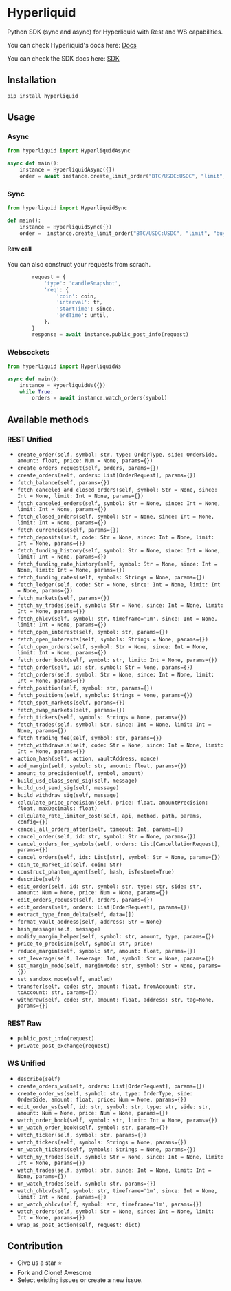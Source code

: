 # Hyperliquid
Python SDK (sync and async) for Hyperliquid with Rest and WS capabilities.

You can check Hyperliquid's docs here: [Docs](https://hyperliquid.gitbook.io/hyperliquid-docs)


You can check the SDK docs here: [SDK](https://docs.ccxt.com/#/exchanges/hyperliquid)


## Installation

```
pip install hyperliquid
```

## Usage

### Async

```Python
from hyperliquid import HyperliquidAsync

async def main():
    instance = HyperliquidAsync({})
    order = await instance.create_limit_order("BTC/USDC:USDC", "limit", "buy", 1, 100000)
```

### Sync

```Python
from hyperliquid import HyperliquidSync

def main():
    instance = HyperliquidSync({})
    order =  instance.create_limit_order("BTC/USDC:USDC", "limit", "buy", 1, 100000)
```

#### Raw call

You can also construct your requests from scrach.

```Python
        request = {
            'type': 'candleSnapshot',
            'req': {
                'coin': coin,
                'interval': tf,
                'startTime': since,
                'endTime': until,
            },
        }
        response = await instance.public_post_info(request)
```


### Websockets

```Python
from hyperliquid import HyperliquidWs

async def main():
    instance = HyperliquidWs({})
    while True:
        orders = await instance.watch_orders(symbol)
```

## Available methods

### REST Unified

- `create_order(self, symbol: str, type: OrderType, side: OrderSide, amount: float, price: Num = None, params={})`
- `create_orders_request(self, orders, params={})`
- `create_orders(self, orders: List[OrderRequest], params={})`
- `fetch_balance(self, params={})`
- `fetch_canceled_and_closed_orders(self, symbol: Str = None, since: Int = None, limit: Int = None, params={})`
- `fetch_canceled_orders(self, symbol: Str = None, since: Int = None, limit: Int = None, params={})`
- `fetch_closed_orders(self, symbol: Str = None, since: Int = None, limit: Int = None, params={})`
- `fetch_currencies(self, params={})`
- `fetch_deposits(self, code: Str = None, since: Int = None, limit: Int = None, params={})`
- `fetch_funding_history(self, symbol: Str = None, since: Int = None, limit: Int = None, params={})`
- `fetch_funding_rate_history(self, symbol: Str = None, since: Int = None, limit: Int = None, params={})`
- `fetch_funding_rates(self, symbols: Strings = None, params={})`
- `fetch_ledger(self, code: Str = None, since: Int = None, limit: Int = None, params={})`
- `fetch_markets(self, params={})`
- `fetch_my_trades(self, symbol: Str = None, since: Int = None, limit: Int = None, params={})`
- `fetch_ohlcv(self, symbol: str, timeframe='1m', since: Int = None, limit: Int = None, params={})`
- `fetch_open_interest(self, symbol: str, params={})`
- `fetch_open_interests(self, symbols: Strings = None, params={})`
- `fetch_open_orders(self, symbol: Str = None, since: Int = None, limit: Int = None, params={})`
- `fetch_order_book(self, symbol: str, limit: Int = None, params={})`
- `fetch_order(self, id: str, symbol: Str = None, params={})`
- `fetch_orders(self, symbol: Str = None, since: Int = None, limit: Int = None, params={})`
- `fetch_position(self, symbol: str, params={})`
- `fetch_positions(self, symbols: Strings = None, params={})`
- `fetch_spot_markets(self, params={})`
- `fetch_swap_markets(self, params={})`
- `fetch_tickers(self, symbols: Strings = None, params={})`
- `fetch_trades(self, symbol: Str, since: Int = None, limit: Int = None, params={})`
- `fetch_trading_fee(self, symbol: str, params={})`
- `fetch_withdrawals(self, code: Str = None, since: Int = None, limit: Int = None, params={})`
- `action_hash(self, action, vaultAddress, nonce)`
- `add_margin(self, symbol: str, amount: float, params={})`
- `amount_to_precision(self, symbol, amount)`
- `build_usd_class_send_sig(self, message)`
- `build_usd_send_sig(self, message)`
- `build_withdraw_sig(self, message)`
- `calculate_price_precision(self, price: float, amountPrecision: float, maxDecimals: float)`
- `calculate_rate_limiter_cost(self, api, method, path, params, config={})`
- `cancel_all_orders_after(self, timeout: Int, params={})`
- `cancel_order(self, id: str, symbol: Str = None, params={})`
- `cancel_orders_for_symbols(self, orders: List[CancellationRequest], params={})`
- `cancel_orders(self, ids: List[str], symbol: Str = None, params={})`
- `coin_to_market_id(self, coin: Str)`
- `construct_phantom_agent(self, hash, isTestnet=True)`
- `describe(self)`
- `edit_order(self, id: str, symbol: str, type: str, side: str, amount: Num = None, price: Num = None, params={})`
- `edit_orders_request(self, orders, params={})`
- `edit_orders(self, orders: List[OrderRequest], params={})`
- `extract_type_from_delta(self, data=[])`
- `format_vault_address(self, address: Str = None)`
- `hash_message(self, message)`
- `modify_margin_helper(self, symbol: str, amount, type, params={})`
- `price_to_precision(self, symbol: str, price)`
- `reduce_margin(self, symbol: str, amount: float, params={})`
- `set_leverage(self, leverage: Int, symbol: Str = None, params={})`
- `set_margin_mode(self, marginMode: str, symbol: Str = None, params={})`
- `set_sandbox_mode(self, enabled)`
- `transfer(self, code: str, amount: float, fromAccount: str, toAccount: str, params={})`
- `withdraw(self, code: str, amount: float, address: str, tag=None, params={})`

### REST Raw

- `public_post_info(request)`
- `private_post_exchange(request)`

### WS Unified

- `describe(self)`
- `create_orders_ws(self, orders: List[OrderRequest], params={})`
- `create_order_ws(self, symbol: str, type: OrderType, side: OrderSide, amount: float, price: Num = None, params={})`
- `edit_order_ws(self, id: str, symbol: str, type: str, side: str, amount: Num = None, price: Num = None, params={})`
- `watch_order_book(self, symbol: str, limit: Int = None, params={})`
- `un_watch_order_book(self, symbol: str, params={})`
- `watch_ticker(self, symbol: str, params={})`
- `watch_tickers(self, symbols: Strings = None, params={})`
- `un_watch_tickers(self, symbols: Strings = None, params={})`
- `watch_my_trades(self, symbol: Str = None, since: Int = None, limit: Int = None, params={})`
- `watch_trades(self, symbol: str, since: Int = None, limit: Int = None, params={})`
- `un_watch_trades(self, symbol: str, params={})`
- `watch_ohlcv(self, symbol: str, timeframe='1m', since: Int = None, limit: Int = None, params={})`
- `un_watch_ohlcv(self, symbol: str, timeframe='1m', params={})`
- `watch_orders(self, symbol: Str = None, since: Int = None, limit: Int = None, params={})`
- `wrap_as_post_action(self, request: dict)`

## Contribution
- Give us a star :star:
- Fork and Clone! Awesome
- Select existing issues or create a new issue.

